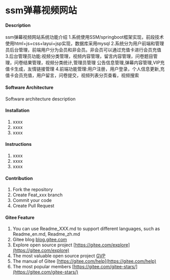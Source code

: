 # ssm弹幕视频网站

#### Description
ssm弹幕视频网站系统功能介绍
1.系统使用SSM/springboot框架实现，前段技术使用html+js+css+layui+jsp实现，数据库采用mysql
2.系统分为用户前端和管理员后台管理，前端用户分为会员和非会员。非会员可以通过充值卡进行会员充值
3.后台管理员功能:视频分类管理，视频内容管理，留言内容管理，问卷题目管理，问卷结果管理，视频分类统计,管理员管理  公告信息管理,弹幕内容管理,VIP充值卡生成，友情链接管理
4.前端功能管理:用户注册，用户登录，个人信息更新,充值卡会员充值，用户留言，问卷提交，视频列表分页查看，视频搜索

#### Software Architecture
Software architecture description

#### Installation

1.  xxxx
2.  xxxx
3.  xxxx

#### Instructions

1.  xxxx
2.  xxxx
3.  xxxx

#### Contribution

1.  Fork the repository
2.  Create Feat_xxx branch
3.  Commit your code
4.  Create Pull Request


#### Gitee Feature

1.  You can use Readme\_XXX.md to support different languages, such as Readme\_en.md, Readme\_zh.md
2.  Gitee blog [blog.gitee.com](https://blog.gitee.com)
3.  Explore open source project [https://gitee.com/explore](https://gitee.com/explore)
4.  The most valuable open source project [GVP](https://gitee.com/gvp)
5.  The manual of Gitee [https://gitee.com/help](https://gitee.com/help)
6.  The most popular members  [https://gitee.com/gitee-stars/](https://gitee.com/gitee-stars/)
